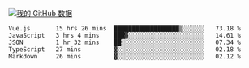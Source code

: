 [![我的 GitHub 数据](https://github-readme-stats.vercel.app/api?username=unbrain&?theme=dark)]()

<!--START_SECTION:waka-->
```text
Vue.js       15 hrs 26 mins  ██████████████████▒░░░░░░   73.18 % 
JavaScript   3 hrs 4 mins    ███▓░░░░░░░░░░░░░░░░░░░░░   14.61 % 
JSON         1 hr 32 mins    ██░░░░░░░░░░░░░░░░░░░░░░░   07.34 % 
TypeScript   27 mins         ▓░░░░░░░░░░░░░░░░░░░░░░░░   02.18 % 
Markdown     26 mins         ▓░░░░░░░░░░░░░░░░░░░░░░░░   02.12 % 
```
<!--END_SECTION:waka-->
